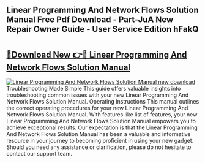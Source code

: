 ## Linear Programming And Network Flows Solution Manual Free Pdf Download - Part-JuA New Repair Owner Guide - User Service Edition hFakQ

# <h2><a href="http://bc27013.oget.top/?id=Linear+Programming+And+Network+Flows+Solution+Manual">🔗Download New 👉🔴 Linear Programming And Network Flows Solution Manual</a></h2>

[![Linear Programming And Network Flows Solution Manual new download](https://i.imgur.com/5g1atiW.png)](http://bc27013.oget.top/?id=Linear+Programming+And+Network+Flows+Solution+Manual)
Troubleshooting Made Simple This guide offers valuable insights into troubleshooting common issues with your new Linear Programming And Network Flows Solution Manual. Operating Instructions This manual outlines the correct operating procedures for your new Linear Programming And Network Flows Solution Manual. With features like list of features, your new Linear Programming And Network Flows Solution Manual empowers you to achieve exceptional results. Our expectation is that the Linear Programming And Network Flows Solution Manual has been a valuable and informative resource in your journey to becoming proficient in using your new gadget. Should you need any assistance or clarification, please do not hesitate to contact our support team.

